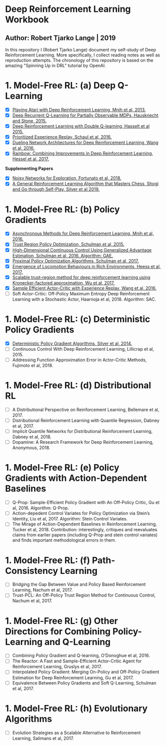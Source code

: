 # Deep Reinforcement Learning Workbook
## Author: Robert Tjarko Lange | 2019

In this repository I (Robert Tjarko Lange) document my self-study of Deep Reinforcement Learning. More specifically, I collect reading notes as well as reproduction attempts. The chronology of this repository is based on the amazing "Spinning Up in DRL" tutorial by OpenAI.

# 1. Model-Free RL: (a) Deep Q-Learning

* [x] [Playing Atari with Deep Reinforcement Learning, Mnih et al, 2013.](01_A_Deep_Q_Learning/01_2013_Mnih.md)
* [x] [Deep Recurrent Q-Learning for Partially Observable MDPs, Hausknecht and Stone, 2015.](01_A_Deep_Q_Learning/02_2015_Hausknecht.md)
* [x] [Deep Reinforcement Learning with Double Q-learning, Hasselt et al 2015.](01_A_Deep_Q_Learning/03_2015_Hasselt.md)
* [x] [Prioritized Experience Replay, Schaul et al, 2016.](01_A_Deep_Q_Learning/04_2016_Schaul.md)
* [x] [Dueling Network Architectures for Deep Reinforcement Learning, Wang et al, 2016.](01_A_Deep_Q_Learning/05_2016_Wang.md)
* [x] [Rainbow: Combining Improvements in Deep Reinforcement Learning, Hessel et al, 2017.](01_A_Deep_Q_Learning/06_2017_Hessel.md)

**Supplementing Papers**

* [x] [Noisy Networks for Exploration, Fortunato et al, 2018.](01_A_Deep_Q_Learning/xx_2018_Fortunato.md)
* [x] [A General Reinforcement Learning Algorithm that Masters Chess, Shogi and Go through Self-Play, Silver et al 2019.](01_A_Deep_Q_Learning/yy_2019_Silver.md)

# 1. Model-Free RL: (b) Policy Gradients

* [x] [Asynchronous Methods for Deep Reinforcement Learning, Mnih et al, 2016.](01_B_Policy_Gradients/07_2016_Mnih.md)
* [x] [Trust Region Policy Optimization, Schulman et al, 2015.](01_B_Policy_Gradients/08_2015_Schulman.md)
* [x] [High-Dimensional Continuous Control Using Generalized Advantage Estimation, Schulman et al, 2016. Algorithm: GAE.](01_B_Policy_Gradients/09_2015_Schulman.md)
* [x] [Proximal Policy Optimization Algorithms, Schulman et al, 2017.](01_B_Policy_Gradients/10_2017_Schulman.md)
* [x] [Emergence of Locomotion Behaviours in Rich Environments, Heess et al, 2017.](01_B_Policy_Gradients/11_2017_Heess.md)
* [x] [Scalable trust-region method for deep reinforcement learning using Kronecker-factored approximation, Wu et al, 2017.](01_B_Policy_Gradients/12_2017_Wu.md)
* [x] [Sample Efficient Actor-Critic with Experience Replay, Wang et al, 2016.](01_B_Policy_Gradients/13_2017_Wang.md)
* [ ] Soft Actor-Critic: Off-Policy Maximum Entropy Deep Reinforcement Learning with a Stochastic Actor, Haarnoja et al, 2018. Algorithm: SAC.

# 1. Model-Free RL: (c) Deterministic Policy Gradients
* [x] [Deterministic Policy Gradient Algorithms, Silver et al, 2014.](01_C_Deterministic_Policy_Gradients/15_2014_Silver.md)
* [ ] Continuous Control With Deep Reinforcement Learning, Lillicrap et al, 2015.
* [ ] Addressing Function Approximation Error in Actor-Critic Methods, Fujimoto et al, 2018.

# 1. Model-Free RL: (d) Distributional RL
* [ ] A Distributional Perspective on Reinforcement Learning, Bellemare et al, 2017.
* [ ] Distributional Reinforcement Learning with Quantile Regression, Dabney et al, 2017.
* [ ] Implicit Quantile Networks for Distributional Reinforcement Learning, Dabney et al, 2018.
* [ ] Dopamine: A Research Framework for Deep Reinforcement Learning, Anonymous, 2018.

# 1. Model-Free RL: (e) Policy Gradients with Action-Dependent Baselines
* [ ] Q-Prop: Sample-Efficient Policy Gradient with An Off-Policy Critic, Gu et al, 2016. Algorithm: Q-Prop.
* [ ] Action-depedent Control Variates for Policy Optimization via Stein’s Identity, Liu et al, 2017. Algorithm: Stein Control Variates.
* [ ] The Mirage of Action-Dependent Baselines in Reinforcement Learning, Tucker et al, 2018. Contribution: interestingly, critiques and reevaluates claims from earlier papers (including Q-Prop and stein control variates) and finds important methodological errors in them.

# 1. Model-Free RL: (f) Path-Consistency Learning
* [ ] Bridging the Gap Between Value and Policy Based Reinforcement Learning, Nachum et al, 2017.
* [ ] Trust-PCL: An Off-Policy Trust Region Method for Continuous Control, Nachum et al, 2017.

# 1. Model-Free RL: (g) Other Directions for Combining Policy-Learning and Q-Learning
* [ ] Combining Policy Gradient and Q-learning, O’Donoghue et al, 2016.
* [ ] The Reactor: A Fast and Sample-Efficient Actor-Critic Agent for Reinforcement Learning, Gruslys et al, 2017.
* [ ] Interpolated Policy Gradient: Merging On-Policy and Off-Policy Gradient Estimation for Deep Reinforcement Learning, Gu et al, 2017.
* [ ] Equivalence Between Policy Gradients and Soft Q-Learning, Schulman et al, 2017.

# 1. Model-Free RL: (h) Evolutionary Algorithms
* [ ] Evolution Strategies as a Scalable Alternative to Reinforcement Learning, Salimans et al, 2017.
